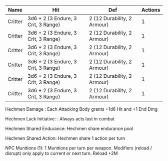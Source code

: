 | Name | Hit | Def | Actions |
| ---- | --- | --- | ------- |
| Critter | 3d6 + 2 (3 Endure, 3 Crit, 3 Range) | 2 (12 Durability, 2 Armour) | 1 |
| Critter | 3d6 + 2 (3 Endure, 3 Crit, 3 Range) | 2 (12 Durability, 2 Armour) | 1 |
| Critter | 3d6 + 2 (3 Endure, 3 Crit, 3 Range) | 2 (12 Durability, 2 Armour) | 1 |
| Critter | 3d6 + 2 (3 Endure, 3 Crit, 3 Range) | 2 (12 Durability, 2 Armour) | 1 |
| Critter | 3d6 + 2 (3 Endure, 3 Crit, 3 Range) | 2 (12 Durability, 2 Armour) | 1 |
| Critter | 3d6 + 2 (3 Endure, 3 Crit, 3 Range) | 2 (12 Durability, 2 Armour) | 1 |

Hechmen Damage
: Each Attacking Body grants +1d6 Hit and +1 End Dmg

Hechmen Lack Initiative:
: Always acts last in combat

Hechmen Shared Endurance:
        Hechmen share endurance pool

Hechmen Shared Action:
        Hechmen share 1 action per turn
        
NPC Munitions (1):
        1 Munitions per turn per weapon.
        Modifiers (reload / disrupt) only apply to current or next turn.
        Reload +2M